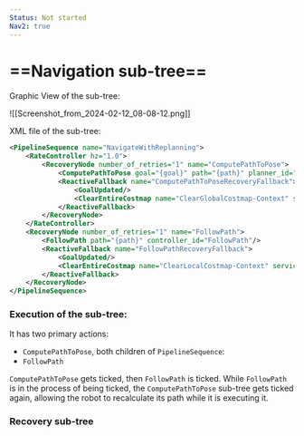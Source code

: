 ```yaml
---
Status: Not started
Nav2: true
---
```

# ==Navigation sub-tree==

Graphic View of the sub-tree:

![[Screenshot_from_2024-02-12_08-08-12.png]]

XML file of the sub-tree:

```XML
<PipelineSequence name="NavigateWithReplanning">
    <RateController hz="1.0">
        <RecoveryNode number_of_retries="1" name="ComputePathToPose">
            <ComputePathToPose goal="{goal}" path="{path}" planner_id="GridBased"/>
            <ReactiveFallback name="ComputePathToPoseRecoveryFallback">
                <GoalUpdated/>
                <ClearEntireCostmap name="ClearGlobalCostmap-Context" service_name="global_costmap/clear_entirely_global_costmap"/>
            </ReactiveFallback>
        </RecoveryNode>
    </RateController>
    <RecoveryNode number_of_retries="1" name="FollowPath">
        <FollowPath path="{path}" controller_id="FollowPath"/>
        <ReactiveFallback name="FollowPathRecoveryFallback">
            <GoalUpdated/>
            <ClearEntireCostmap name="ClearLocalCostmap-Context" service_name="local_costmap/clear_entirely_local_costmap"/>
        </ReactiveFallback>
    </RecoveryNode>
</PipelineSequence>
```

  

### Execution of the sub-tree:

It has two primary actions:

- `ComputePathToPose`, both children of `PipelineSequence`:
- `FollowPath`

`ComputePathToPose` gets ticked, then `FollowPath` is ticked. While `FollowPath` is in the process of being ticked, the `ComputePathToPose` sub-tree gets ticked again, allowing the robot to recalculate its path while it is executing it.

  

### Recovery sub-tree